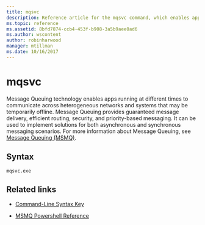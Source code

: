 ```yaml
---
title: mqsvc
description: Reference article for the mqsvc command, which enables apps running at different times to communicate across heterogeneous networks and systems that may be temporarily offline.
ms.topic: reference
ms.assetid: 8bfd7874-ccb4-453f-b908-3a5b9aee0ad6
ms.author: wscontent
author: robinharwood
manager: mtillman
ms.date: 10/16/2017
---
```


# mqsvc

Message Queuing technology enables apps running at different times to communicate across heterogeneous networks and systems that may be temporarily offline. Message Queuing provides guaranteed message delivery, efficient routing, security, and priority-based messaging. It can be used to implement solutions for both asynchronous and synchronous messaging scenarios. For more information about Message Queuing, see [Message Queuing (MSMQ)](/previous-versions/windows/desktop/legacy/ms711472(v=vs.85)).

## Syntax

```
mqsvc.exe
```

## Related links

- [Command-Line Syntax Key](command-line-syntax-key.md)

- [MSMQ Powershell Reference](/powershell/module/msmq/)
